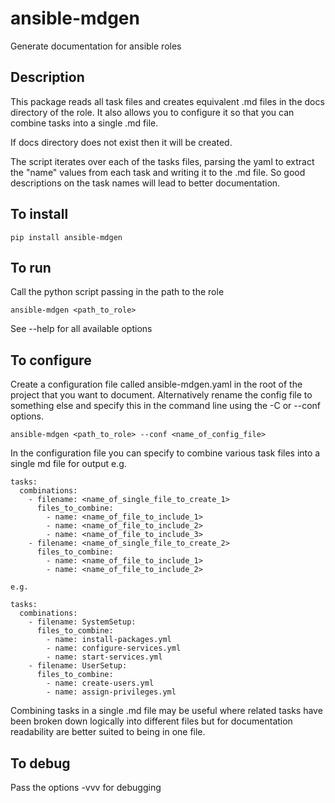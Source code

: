 # ansible-mdgen
Generate documentation for ansible roles

## Description

This package reads all task files and creates equivalent .md files in the docs directory of the role. It also allows you to configure it so that you can combine tasks into a single .md file.

If docs directory does not exist then it will be created. 

The script iterates over each of the tasks files, parsing the yaml to extract the "name" values from each task and writing it to the .md file. So good descriptions on the task names will lead to better documentation.

## To install
```
pip install ansible-mdgen
```


## To run

Call the python script passing in the path to the role
```
ansible-mdgen <path_to_role>
```

See --help for all available options

## To configure

Create a configuration file called ansible-mdgen.yaml in the root of the project that you want to document. Alternatively rename the config file to something else and specify this in the command line using the -C or --conf options.
```
ansible-mdgen <path_to_role> --conf <name_of_config_file>
```

In the configuration file you can specify to combine various task files into a single md file for output e.g. 
```
tasks:
  combinations:
    - filename: <name_of_single_file_to_create_1>
      files_to_combine:
        - name: <name_of_file_to_include_1>
        - name: <name_of_file_to_include_2>
        - name: <name_of_file_to_include_3>
    - filename: <name_of_single_file_to_create_2>
      files_to_combine:
        - name: <name_of_file_to_include_1>
        - name: <name_of_file_to_include_2>

e.g. 

tasks:
  combinations:
    - filename: SystemSetup:
      files_to_combine:
        - name: install-packages.yml
        - name: configure-services.yml
        - name: start-services.yml
    - filename: UserSetup:
      files_to_combine:
        - name: create-users.yml
        - name: assign-privileges.yml
```
Combining tasks in a single .md file may be useful where related tasks have been broken down logically into different files but for documentation readability are better suited to being in one file.

## To debug

Pass the options -vvv for debugging
